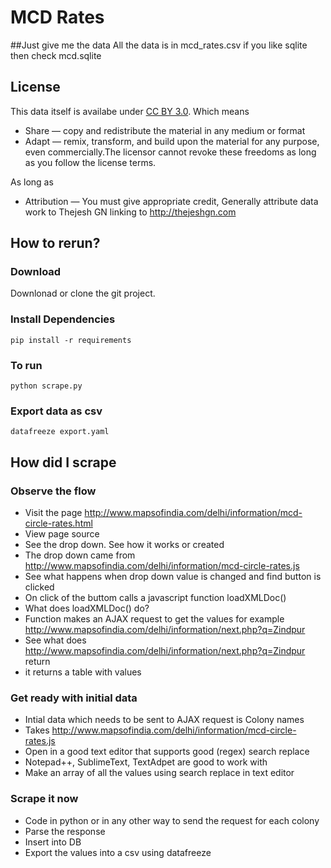 # MCD Rates

##Just give me the data
All the data is in mcd_rates.csv if you like sqlite then check mcd.sqlite

## License
This data itself is availabe under [CC BY 3.0](https://creativecommons.org/licenses/by/3.0/). Which means 
- Share — copy and redistribute the material in any medium or format
- Adapt — remix, transform, and build upon the material for any purpose, even commercially.The licensor cannot revoke these freedoms as long as you follow the license terms.

As long as
- Attribution — You must give appropriate credit, Generally attribute data work to Thejesh GN linking to http://thejeshgn.com


## How to rerun?
### Download 

Downlonad  or clone the git project.


### Install Dependencies
`
pip install -r requirements
`

### To run 
`
python scrape.py
`


### Export data as csv
`
datafreeze export.yaml
`


## How did I scrape

### Observe the flow

- Visit the page http://www.mapsofindia.com/delhi/information/mcd-circle-rates.html
- View page source
- See the drop down. See how it works or created
- The drop down came from http://www.mapsofindia.com/delhi/information/mcd-circle-rates.js
- See what happens when drop down value is changed and find button is clicked
- On click of the buttom calls a javascript function loadXMLDoc()
- What does loadXMLDoc() do?
- Function makes an AJAX request to get the values for example http://www.mapsofindia.com/delhi/information/next.php?q=Zindpur
- See what does http://www.mapsofindia.com/delhi/information/next.php?q=Zindpur return
- it returns a table with values

### Get ready with initial data
- Intial data which needs to be sent to AJAX request is Colony names
- Takes http://www.mapsofindia.com/delhi/information/mcd-circle-rates.js
- Open in a good text editor that supports good (regex) search replace 
- Notepad++, SublimeText, TextAdpet are good to work with
- Make an array of all the values using search replace in text editor

### Scrape it now
- Code in python or in any other way to send the request for each colony
- Parse the response
- Insert into DB
- Export the values into a csv using datafreeze


